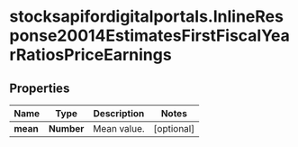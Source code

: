 # stocksapifordigitalportals.InlineResponse20014EstimatesFirstFiscalYearRatiosPriceEarnings

## Properties

Name | Type | Description | Notes
------------ | ------------- | ------------- | -------------
**mean** | **Number** | Mean value. | [optional] 


